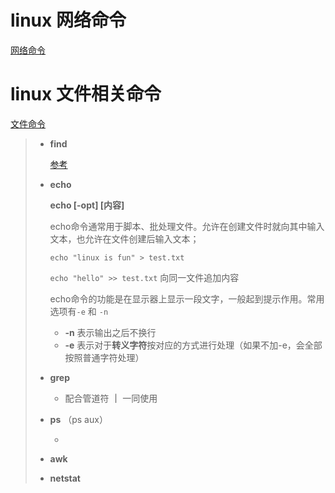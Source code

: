 # linux 网络命令

[网络命令](https://blog.csdn.net/sirenxiaohuayuan/article/details/109708043)



# linux 文件相关命令

[文件命令](https://blog.csdn.net/zhangxl123liang/article/details/123728515?spm=1001.2101.3001.6661.1&utm_medium=distribute.pc_relevant_t0.none-task-blog-2%7Edefault%7EBlogCommendFromBaidu%7Edefault-1.pc_relevant_default&depth_1-utm_source=distribute.pc_relevant_t0.none-task-blog-2%7Edefault%7EBlogCommendFromBaidu%7Edefault-1.pc_relevant_default&utm_relevant_index=1)

> - **find**
>
>   [参考](https://blog.csdn.net/Derical/article/details/122458456)
>
> - **echo**
>
>   **echo [-opt] [内容]**
>
>   echo命令通常用于脚本、批处理文件。允许在创建文件时就向其中输入文本，也允许在文件创建后输入文本；
>
>   `echo "linux is fun" > test.txt`
>
>   `echo "hello" >> test.txt`	向同一文件追加内容
>
>   echo命令的功能是在显示器上显示一段文字，一般起到提示作用。常用选项有`-e` 和 `-n`
>
>   - **-n** 表示输出之后不换行
>   - **-e** 表示对于**转义字符**按对应的方式进行处理（如果不加-e，会全部按照普通字符处理）
>
> - **grep**
>
>   - 配合管道符 **｜** 一同使用
>
> - **ps** （ps aux）
>
>   - 
>
> - **awk**
>
> - **netstat**

























